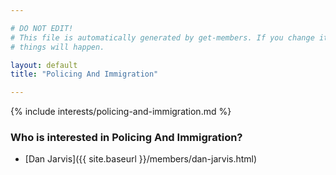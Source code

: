 ```yaml
---

# DO NOT EDIT!
# This file is automatically generated by get-members. If you change it, bad
# things will happen.

layout: default
title: "Policing And Immigration"

---
```


{% include interests/policing-and-immigration.md %}

### Who is interested in Policing And Immigration?


* [Dan Jarvis]({{ site.baseurl }}/members/dan-jarvis.html)
